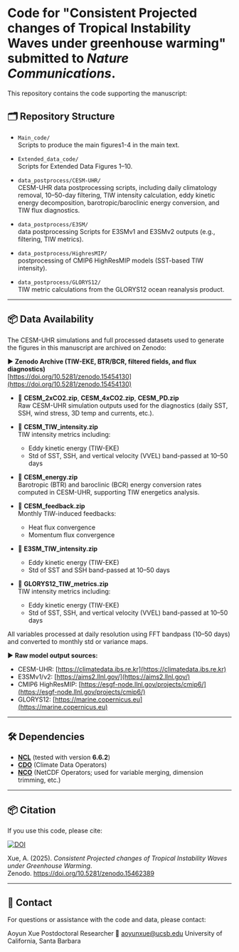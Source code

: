 # Code for "Consistent Projected changes of Tropical Instability Waves under greenhouse warming" submitted to *Nature Communications*.

This repository contains the code supporting the manuscript:

## 🗂️ Repository Structure

- `Main_code/`  
  Scripts to produce the main figures1-4 in the main text.
  
- `Extended_data_code/`  
  Scripts for Extended Data Figures 1–10.

- `data_postprocess/CESM-UHR/`  
  CESM-UHR  data postprocessing scripts, including daily climatology removal, 10–50-day filtering, TIW intensity calculation, eddy kinetic energy decomposition, barotropic/baroclinic energy conversion, and TIW flux diagnostics.

- `data_postprocess/E3SM/`  
  data postprocessing Scripts for E3SMv1 and E3SMv2 outputs (e.g., filtering, TIW metrics).

- `data_postprocess/HighresMIP/`  
  postprocessing of CMIP6 HighResMIP models (SST-based TIW intensity).

- `data_postprocess/GLORYS12/`  
 TIW metric calculations from the GLORYS12 ocean reanalysis product.

---
## 📦 Data Availability

The CESM-UHR simulations and full processed datasets used to generate the figures in this manuscript are archived on Zenodo:

▶ **Zenodo Archive (TIW-EKE, BTR/BCR, filtered fields, and flux diagnostics)**  
[https://doi.org/10.5281/zenodo.15454130](https://doi.org/10.5281/zenodo.15454130)


- 🔹 **CESM_2xCO2.zip**, **CESM_4xCO2.zip**, **CESM_PD.zip**  
  Raw CESM-UHR simulation outputs used for the diagnostics (daily SST, SSH, wind stress, 3D temp and currents, etc.).
  
- 🔹 **CESM_TIW_intensity.zip**  
  TIW intensity metrics including:
  - Eddy kinetic energy (TIW-EKE)
  - Std of SST, SSH, and vertical velocity (VVEL) band-passed at 10–50 days

- 🔹 **CESM_energy.zip**  
  Barotropic (BTR) and baroclinic (BCR) energy conversion rates computed in CESM-UHR, supporting TIW energetics analysis.

- 🔹 **CESM_feedback.zip**  
  Monthly TIW-induced feedbacks:
  - Heat flux convergence
  - Momentum flux convergence

- 🔹 **E3SM_TIW_intensity.zip**  
   - Eddy kinetic energy (TIW-EKE)
   - Std of SST and SSH band-passed at 10–50 days

- 🔹 **GLORYS12_TIW_metrics.zip**  
   TIW intensity metrics including:
  - Eddy kinetic energy (TIW-EKE)
  - Std of SST, SSH, and vertical velocity (VVEL) band-passed at 10–50 days

All variables processed at daily resolution using FFT bandpass (10–50 days) and converted to monthly std or variance maps.

▶ **Raw model output sources:**
- CESM-UHR: [https://climatedata.ibs.re.kr](https://climatedata.ibs.re.kr)  
- E3SMv1/v2: [https://aims2.llnl.gov/](https://aims2.llnl.gov/)  
- CMIP6 HighResMIP: [https://esgf-node.llnl.gov/projects/cmip6/](https://esgf-node.llnl.gov/projects/cmip6/)  
- GLORYS12: [https://marine.copernicus.eu](https://marine.copernicus.eu)
---

## 🛠️ Dependencies

- [**NCL**](https://www.ncl.ucar.edu/) (tested with version **6.6.2**)  
- [**CDO**](https://code.mpimet.mpg.de/projects/cdo) (Climate Data Operators)
- [**NCO**](https://nco.sourceforge.net/) (NetCDF Operators; used for variable merging, dimension trimming, etc.)

---

## 📦 Citation

If you use this code, please cite:

[![DOI](https://zenodo.org/badge/DOI/10.5281/zenodo.15462389.svg)](https://doi.org/10.5281/zenodo.15462389)

Xue, A. (2025). *Consistent Projected changes of Tropical Instability Waves under Greenhouse Warming*.  
Zenodo. https://doi.org/10.5281/zenodo.15462389

---
## 📧 Contact
For questions or assistance with the code and data, please contact:

Aoyun Xue
Postdoctoral Researcher
📩 aoyunxue@ucsb.edu
University of California, Santa Barbara

